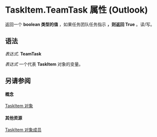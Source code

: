 
# TaskItem.TeamTask 属性 (Outlook)

返回一个 **boolean 类型的值** ，如果任务团队任务指示 **，则返回 True** 。读/写。


## 语法

 _表达式_. **TeamTask**

 _表达式_ 一个代表 **TaskItem** 对象的变量。


## 另请参阅


#### 概念


[TaskItem 对象](5df8cfa5-5460-a5a1-a130-ba5bca1a0091.md)
#### 其他资源


[TaskItem 对象成员](97234a76-2fc5-bbe4-2e14-25ae18694fc9.md)